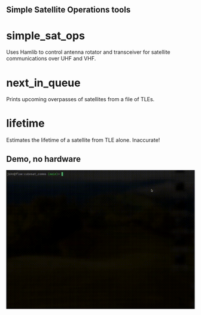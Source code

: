 ## Simple Satellite Operations tools

# simple_sat_ops
<untested>

Uses Hamlib to control antenna rotator and transceiver for satellite communications over UHF and VHF.

# next_in_queue

Prints upcoming overpasses of satellites from a file of TLEs.

# lifetime 

Estimates the lifetime of a satellite from TLE alone. Inaccurate!

## Demo, no hardware

![A demo gif](demo/simple_sat_ops_demo_no_hardware_20250127.gif)
